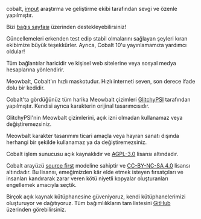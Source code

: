<script lang="ts">
    import { contacts, docs } from "$lib/env";
    import { t } from "$lib/i18n/translations";

    import SectionHeading from "$components/misc/SectionHeading.svelte";
    import BetaTesters from "$components/misc/BetaTesters.svelte";
</script>

<section id="imput">
<SectionHeading
    title="imput"
    sectionId="imput"
/>

cobalt, [imput](https://imput.net/) araştırma ve geliştirme ekibi tarafından sevgi ve özenle yapılmıştır.

Bizi [bağış sayfası](/donate) üzerinden destekleyebilirsiniz!
</section>

<section id="testers">
<SectionHeading
    title={$t("about.heading.testers")}
    sectionId="testers"
/>

Güncellemeleri erkenden test edip stabil olmalarını sağlayan şeyleri kıran ekibimize büyük teşekkürler.
Ayrıca, Cobalt 10'u yayınlamamıza yardımcı oldular!
<BetaTesters />

Tüm bağlantılar haricidir ve kişisel web sitelerine veya sosyal medya hesaplarına yönlendirir.
</section>

<section id="meowbalt">
<SectionHeading
    title={$t("general.meowbalt")}
    sectionId="meowbalt"
/>

Meowbalt, Cobalt'ın hızlı maskotudur. Hızlı interneti seven, son derece ifade dolu bir kedidir.

Cobalt'ta gördüğünüz tüm harika Meowbalt çizimleri [GlitchyPSI](https://glitchypsi.xyz/) tarafından yapılmıştır.
Kendisi ayrıca karakterin orijinal tasarımcısıdır.

GlitchyPSI'nin Meowbalt çizimlerini, açık izni olmadan kullanamaz veya değiştiremezsiniz.

Meowbalt karakter tasarımını ticari amaçla veya hayran sanatı dışında herhangi bir şekilde kullanamaz ya da değiştiremezsiniz.
</section>

<section id="licenses">
<SectionHeading
    title={$t("about.heading.licenses")}
    sectionId="licenses"
/>

Cobalt işlem sunucusu açık kaynaklıdır ve [AGPL-3.0]({docs.apiLicense}) lisansı altındadır.

Cobalt arayüzü [source first](https://sourcefirst.com/) modeline sahiptir ve [CC-BY-NC-SA 4.0]({docs.webLicense}) lisansı altındadır.
Bu lisansı, emeğimizden kâr elde etmek isteyen fırsatçıları ve insanları kandırarak zarar veren kötü niyetli kopyalar oluşturanları engellemek amacıyla seçtik.

Birçok açık kaynak kütüphanesine güveniyoruz, kendi kütüphanelerimizi oluşturuyor ve dağıtıyoruz.
Tüm bağımlılıkların tam listesini [GitHub]({contacts.github}) üzerinden görebilirsiniz.
</section>
